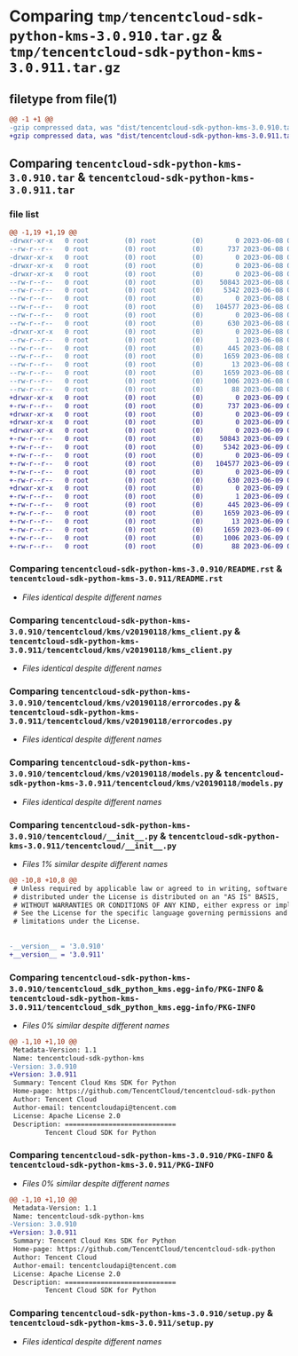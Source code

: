 # Comparing `tmp/tencentcloud-sdk-python-kms-3.0.910.tar.gz` & `tmp/tencentcloud-sdk-python-kms-3.0.911.tar.gz`

## filetype from file(1)

```diff
@@ -1 +1 @@
-gzip compressed data, was "dist/tencentcloud-sdk-python-kms-3.0.910.tar", last modified: Thu Jun  8 09:13:54 2023, max compression
+gzip compressed data, was "dist/tencentcloud-sdk-python-kms-3.0.911.tar", last modified: Fri Jun  9 02:22:04 2023, max compression
```

## Comparing `tencentcloud-sdk-python-kms-3.0.910.tar` & `tencentcloud-sdk-python-kms-3.0.911.tar`

### file list

```diff
@@ -1,19 +1,19 @@
-drwxr-xr-x   0 root         (0) root         (0)        0 2023-06-08 09:13:54.000000 tencentcloud-sdk-python-kms-3.0.910/
--rw-r--r--   0 root         (0) root         (0)      737 2023-06-08 09:13:54.000000 tencentcloud-sdk-python-kms-3.0.910/README.rst
-drwxr-xr-x   0 root         (0) root         (0)        0 2023-06-08 09:13:54.000000 tencentcloud-sdk-python-kms-3.0.910/tencentcloud/
-drwxr-xr-x   0 root         (0) root         (0)        0 2023-06-08 09:13:54.000000 tencentcloud-sdk-python-kms-3.0.910/tencentcloud/kms/
-drwxr-xr-x   0 root         (0) root         (0)        0 2023-06-08 09:13:54.000000 tencentcloud-sdk-python-kms-3.0.910/tencentcloud/kms/v20190118/
--rw-r--r--   0 root         (0) root         (0)    50843 2023-06-08 09:13:54.000000 tencentcloud-sdk-python-kms-3.0.910/tencentcloud/kms/v20190118/kms_client.py
--rw-r--r--   0 root         (0) root         (0)     5342 2023-06-08 09:13:54.000000 tencentcloud-sdk-python-kms-3.0.910/tencentcloud/kms/v20190118/errorcodes.py
--rw-r--r--   0 root         (0) root         (0)        0 2023-06-08 09:13:54.000000 tencentcloud-sdk-python-kms-3.0.910/tencentcloud/kms/v20190118/__init__.py
--rw-r--r--   0 root         (0) root         (0)   104577 2023-06-08 09:13:54.000000 tencentcloud-sdk-python-kms-3.0.910/tencentcloud/kms/v20190118/models.py
--rw-r--r--   0 root         (0) root         (0)        0 2023-06-08 09:13:54.000000 tencentcloud-sdk-python-kms-3.0.910/tencentcloud/kms/__init__.py
--rw-r--r--   0 root         (0) root         (0)      630 2023-06-08 09:13:54.000000 tencentcloud-sdk-python-kms-3.0.910/tencentcloud/__init__.py
-drwxr-xr-x   0 root         (0) root         (0)        0 2023-06-08 09:13:54.000000 tencentcloud-sdk-python-kms-3.0.910/tencentcloud_sdk_python_kms.egg-info/
--rw-r--r--   0 root         (0) root         (0)        1 2023-06-08 09:13:54.000000 tencentcloud-sdk-python-kms-3.0.910/tencentcloud_sdk_python_kms.egg-info/dependency_links.txt
--rw-r--r--   0 root         (0) root         (0)      445 2023-06-08 09:13:54.000000 tencentcloud-sdk-python-kms-3.0.910/tencentcloud_sdk_python_kms.egg-info/SOURCES.txt
--rw-r--r--   0 root         (0) root         (0)     1659 2023-06-08 09:13:54.000000 tencentcloud-sdk-python-kms-3.0.910/tencentcloud_sdk_python_kms.egg-info/PKG-INFO
--rw-r--r--   0 root         (0) root         (0)       13 2023-06-08 09:13:54.000000 tencentcloud-sdk-python-kms-3.0.910/tencentcloud_sdk_python_kms.egg-info/top_level.txt
--rw-r--r--   0 root         (0) root         (0)     1659 2023-06-08 09:13:54.000000 tencentcloud-sdk-python-kms-3.0.910/PKG-INFO
--rw-r--r--   0 root         (0) root         (0)     1006 2023-06-08 09:13:54.000000 tencentcloud-sdk-python-kms-3.0.910/setup.py
--rw-r--r--   0 root         (0) root         (0)       88 2023-06-08 09:13:54.000000 tencentcloud-sdk-python-kms-3.0.910/setup.cfg
+drwxr-xr-x   0 root         (0) root         (0)        0 2023-06-09 02:22:04.000000 tencentcloud-sdk-python-kms-3.0.911/
+-rw-r--r--   0 root         (0) root         (0)      737 2023-06-09 02:22:04.000000 tencentcloud-sdk-python-kms-3.0.911/README.rst
+drwxr-xr-x   0 root         (0) root         (0)        0 2023-06-09 02:22:04.000000 tencentcloud-sdk-python-kms-3.0.911/tencentcloud/
+drwxr-xr-x   0 root         (0) root         (0)        0 2023-06-09 02:22:04.000000 tencentcloud-sdk-python-kms-3.0.911/tencentcloud/kms/
+drwxr-xr-x   0 root         (0) root         (0)        0 2023-06-09 02:22:04.000000 tencentcloud-sdk-python-kms-3.0.911/tencentcloud/kms/v20190118/
+-rw-r--r--   0 root         (0) root         (0)    50843 2023-06-09 02:22:04.000000 tencentcloud-sdk-python-kms-3.0.911/tencentcloud/kms/v20190118/kms_client.py
+-rw-r--r--   0 root         (0) root         (0)     5342 2023-06-09 02:22:04.000000 tencentcloud-sdk-python-kms-3.0.911/tencentcloud/kms/v20190118/errorcodes.py
+-rw-r--r--   0 root         (0) root         (0)        0 2023-06-09 02:22:04.000000 tencentcloud-sdk-python-kms-3.0.911/tencentcloud/kms/v20190118/__init__.py
+-rw-r--r--   0 root         (0) root         (0)   104577 2023-06-09 02:22:04.000000 tencentcloud-sdk-python-kms-3.0.911/tencentcloud/kms/v20190118/models.py
+-rw-r--r--   0 root         (0) root         (0)        0 2023-06-09 02:22:04.000000 tencentcloud-sdk-python-kms-3.0.911/tencentcloud/kms/__init__.py
+-rw-r--r--   0 root         (0) root         (0)      630 2023-06-09 02:22:04.000000 tencentcloud-sdk-python-kms-3.0.911/tencentcloud/__init__.py
+drwxr-xr-x   0 root         (0) root         (0)        0 2023-06-09 02:22:04.000000 tencentcloud-sdk-python-kms-3.0.911/tencentcloud_sdk_python_kms.egg-info/
+-rw-r--r--   0 root         (0) root         (0)        1 2023-06-09 02:22:04.000000 tencentcloud-sdk-python-kms-3.0.911/tencentcloud_sdk_python_kms.egg-info/dependency_links.txt
+-rw-r--r--   0 root         (0) root         (0)      445 2023-06-09 02:22:04.000000 tencentcloud-sdk-python-kms-3.0.911/tencentcloud_sdk_python_kms.egg-info/SOURCES.txt
+-rw-r--r--   0 root         (0) root         (0)     1659 2023-06-09 02:22:04.000000 tencentcloud-sdk-python-kms-3.0.911/tencentcloud_sdk_python_kms.egg-info/PKG-INFO
+-rw-r--r--   0 root         (0) root         (0)       13 2023-06-09 02:22:04.000000 tencentcloud-sdk-python-kms-3.0.911/tencentcloud_sdk_python_kms.egg-info/top_level.txt
+-rw-r--r--   0 root         (0) root         (0)     1659 2023-06-09 02:22:04.000000 tencentcloud-sdk-python-kms-3.0.911/PKG-INFO
+-rw-r--r--   0 root         (0) root         (0)     1006 2023-06-09 02:22:04.000000 tencentcloud-sdk-python-kms-3.0.911/setup.py
+-rw-r--r--   0 root         (0) root         (0)       88 2023-06-09 02:22:04.000000 tencentcloud-sdk-python-kms-3.0.911/setup.cfg
```

### Comparing `tencentcloud-sdk-python-kms-3.0.910/README.rst` & `tencentcloud-sdk-python-kms-3.0.911/README.rst`

 * *Files identical despite different names*

### Comparing `tencentcloud-sdk-python-kms-3.0.910/tencentcloud/kms/v20190118/kms_client.py` & `tencentcloud-sdk-python-kms-3.0.911/tencentcloud/kms/v20190118/kms_client.py`

 * *Files identical despite different names*

### Comparing `tencentcloud-sdk-python-kms-3.0.910/tencentcloud/kms/v20190118/errorcodes.py` & `tencentcloud-sdk-python-kms-3.0.911/tencentcloud/kms/v20190118/errorcodes.py`

 * *Files identical despite different names*

### Comparing `tencentcloud-sdk-python-kms-3.0.910/tencentcloud/kms/v20190118/models.py` & `tencentcloud-sdk-python-kms-3.0.911/tencentcloud/kms/v20190118/models.py`

 * *Files identical despite different names*

### Comparing `tencentcloud-sdk-python-kms-3.0.910/tencentcloud/__init__.py` & `tencentcloud-sdk-python-kms-3.0.911/tencentcloud/__init__.py`

 * *Files 1% similar despite different names*

```diff
@@ -10,8 +10,8 @@
 # Unless required by applicable law or agreed to in writing, software
 # distributed under the License is distributed on an "AS IS" BASIS,
 # WITHOUT WARRANTIES OR CONDITIONS OF ANY KIND, either express or implied.
 # See the License for the specific language governing permissions and
 # limitations under the License.
 
 
-__version__ = '3.0.910'
+__version__ = '3.0.911'
```

### Comparing `tencentcloud-sdk-python-kms-3.0.910/tencentcloud_sdk_python_kms.egg-info/PKG-INFO` & `tencentcloud-sdk-python-kms-3.0.911/tencentcloud_sdk_python_kms.egg-info/PKG-INFO`

 * *Files 0% similar despite different names*

```diff
@@ -1,10 +1,10 @@
 Metadata-Version: 1.1
 Name: tencentcloud-sdk-python-kms
-Version: 3.0.910
+Version: 3.0.911
 Summary: Tencent Cloud Kms SDK for Python
 Home-page: https://github.com/TencentCloud/tencentcloud-sdk-python
 Author: Tencent Cloud
 Author-email: tencentcloudapi@tencent.com
 License: Apache License 2.0
 Description: ============================
         Tencent Cloud SDK for Python
```

### Comparing `tencentcloud-sdk-python-kms-3.0.910/PKG-INFO` & `tencentcloud-sdk-python-kms-3.0.911/PKG-INFO`

 * *Files 0% similar despite different names*

```diff
@@ -1,10 +1,10 @@
 Metadata-Version: 1.1
 Name: tencentcloud-sdk-python-kms
-Version: 3.0.910
+Version: 3.0.911
 Summary: Tencent Cloud Kms SDK for Python
 Home-page: https://github.com/TencentCloud/tencentcloud-sdk-python
 Author: Tencent Cloud
 Author-email: tencentcloudapi@tencent.com
 License: Apache License 2.0
 Description: ============================
         Tencent Cloud SDK for Python
```

### Comparing `tencentcloud-sdk-python-kms-3.0.910/setup.py` & `tencentcloud-sdk-python-kms-3.0.911/setup.py`

 * *Files identical despite different names*

